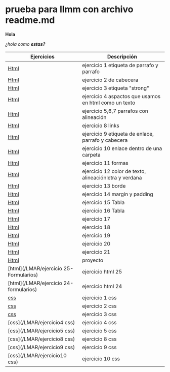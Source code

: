 # prueba para llmm con archivo readme.md

**Hola**

_¿hola como **estas?**_


Ejercicios|Descripción
-----------|---------
[Html](/LMAR/ejercicio1.html)|ejercicio 1 etiqueta de parrafo y parrafo
[Html](/LMAR/ejercicio2.html)|ejercicio 2  de cabecera
[Html](/LMAR/ejercicio3.html)|ejercicio 3  etiqueta "strong"
[Html](/LMAR/ejercicio4.html)|ejercicio 4 aspactos que usamos en html como un texto 
[Html](/LMAR/ejercicio5y6y7.html)|ejercicio 5,6,7 parrafos con alineación
[Html](/LMAR/misitio)|ejercicio 8 links
[Html](/LMAR/Ejercicio9.html)|ejercicio 9 etiqueta de enlace, parrafo y cabecera
[Html](/LMAR/ejercicio10.html)|ejercicio 10 enlace dentro de una carpeta
[Html](/LMAR/ejercicio11.html)|ejercicio 11 formas
[Html](/LMAR/ejercicio12.html)|ejercicio 12 color de texto, alineaciónletra y verdana
[Html](/LMAR/ejercicio13.html)|ejercicio 13 borde
[Html](/LMAR/ejercicio14.html)|ejercicio 14 margin y padding
[Html](/LMAR/ejercicio15.html)|ejercicio 15 Tabla
[Html](/LMAR/Ejercicio16.html)|ejercicio 16 Tabla
[Html](/LMAR/ejercicio17)|ejercicio 17
[Html](/LMAR/Tabla18)|ejercicio 18
[Html](/LMAR/Ejercico19)|ejercicio 19
[Html](/LMAR/Ejercicio20)|ejercicio 20
[Html](/LMAR/Ejercicio21)|ejercicio 21
[Html](/LMAR/proyecto)|proyecto
[html](/LMAR/ejercicio 25-Formularios)|ejercicio html 25
[html](/LMAR/ejercicio 24-formularios)|ejercicio html 24
[css](/LMAR/ejercicio1)|ejercicio 1 css
[css](/LMAR/ejercicio2css)|ejercicio 2 css
[css](/LMAR/ejercicio3css)|ejercicio 3 css
[css](/LMAR/ejercicio4 css)|ejercicio 4 css
[css](/LMAR/ejercicio5 css)|ejercicio 5 css
[css](/LMAR/ejercicio8 css)|ejercicio 8 css
[css](/LMAR/ejercicio9 css)|ejercicio 9 css
[css](/LMAR/ejercicio10 css)|ejercicio 10 css
